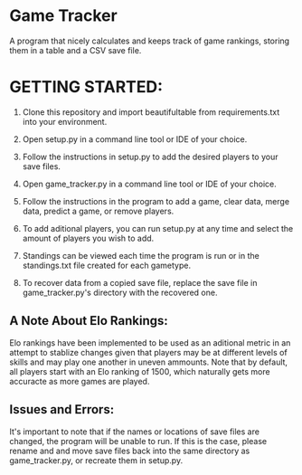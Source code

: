 # Game Tracker

A program that nicely calculates and keeps track of game rankings, storing them in a table
and a CSV save file.

# GETTING STARTED:

1) Clone this repository and import beautifultable from requirements.txt into your environment.

2) Open setup.py in a command line tool or IDE of your choice.

3) Follow the instructions in setup.py to add the desired players to your save files.

4) Open game_tracker.py in a command line tool or IDE of your choice.

5) Follow the instructions in the program to add a game, clear data, merge data, predict a game, or remove players.

6) To add aditional players, you can run setup.py at any time and select the amount of players you wish to add.

7) Standings can be viewed each time the program is run or in the standings.txt file created for each gametype. 

8) To recover data from a copied save file, replace the save file in game_tracker.py's directory with the recovered one.

## A Note About Elo Rankings:

Elo rankings have been implemented to be used as an aditional metric in an attempt to stablize changes given that players may be at different levels of skills and may play one another in uneven ammounts. Note that by default, all players start with an Elo ranking of 1500, which naturally gets more accuracte as more games are played.

## Issues and Errors:

It's important to note that if the names or locations of save files are changed, the program will be unable to run. If this is the case, please rename and and move save files back into the same directory as game_tracker.py, or recreate them in setup.py.
